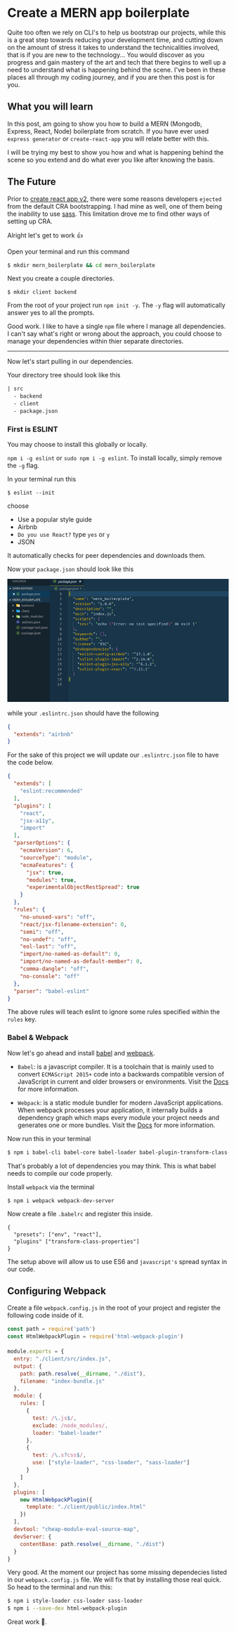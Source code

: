 # Create a MERN app boilerplate

Quite too often we rely on CLI's to help us bootstrap our projects, while this is a great step towards reducing your development time, and cutting down on the amount of stress it takes to understand the technicalities involved, that is if you are new to the technology...
You would discover as you progress and gain mastery of the art and tech that there begins to well up a need to understand what is happening behind the scene. I've been in these places all through my coding journey, and if you are then this post is for you.

## What you will learn

In this post, am going to show you how to build a MERN (Mongodb, Express, React, Node) boilerplate from scratch. If you have ever used `express generator` or `create-react-app` you will relate better with this.

I will be trying my best to show you how and what is happening behind the scene so you extend and do what ever you like after knowing the basis.

## The Future

Prior to [create react app v2](https://github.com/facebook/create-react-app/releases), there were some reasons developers `ejected` from the default CRA bootstrapping. I had mine as well, one of them being the inability to use [sass](https://sass-lang.com/). This limitation drove me to find other ways of setting up CRA.

Alright let's get to work 👍

Open your terminal and run this command

```sh
$ mkdir mern_boilerplate && cd mern_boilerplate
```

Next you create a couple directories.

```
$ mkdir client backend
```

From the root of your project run `npm init -y`. The `-y` flag will automatically answer yes to all the prompts.

Good work. I like to have a single `npm` file where I manage all dependencies. I can't say what's right or wrong about the approach, you could choose to manage your dependencies within thier separate directories.

---

Now let's start pulling in our dependencies.

Your directory tree should look like this

```txt
| src
  - backend
  - client
  - package.json
```

### First is ESLINT

You may choose to install this globally or locally.

`npm i -g eslint` or `sudo npm i -g eslint`. To install locally, simply remove the `-g` flag.

In your terminal run this

```
$ eslint --init
```

choose

- Use a popular style guide
- Airbnb
- `Do you use React?` type `yes` or `y`
- JSON

It automatically checks for peer dependencies and downloads them.

Now your `package.json` should look like this

![package.json](./assets/packagejson.png)

while your `.eslintrc.json` should have the following

```json
{
  "extends": "airbnb"
}
```

For the sake of this project we will update our `.eslintrc.json` file to have the code below.

```json
{
  "extends": [
    "eslint:recommended"
  ],
  "plugins": [
    "react",
    "jsx-a11y",
    "import"
  ],
  "parserOptions": {
    "ecmaVersion": 6,
    "sourceType": "module",
    "ecmaFeatures": {
      "jsx": true,
      "modules": true,
      "experimentalObjectRestSpread": true
    }
  },
  "rules": {
    "no-unused-vars": "off",
    "react/jsx-filename-extension": 0,
    "semi": "off",
    "no-undef": "off",
    "eol-last": "off",
    "import/no-named-as-default": 0,
    "import/no-named-as-default-member": 0,
    "comma-dangle": "off",
    "no-console": "off"
  },
  "parser": "babel-eslint"
}
```

The above rules will teach eslint to ignore some rules specified within the `rules` key.

### Babel & Webpack

Now let's go ahead and install [babel](https://babeljs.io/) and [webpack](https://webpack.js.org/).

- `Babel`: is a javascript compiler. It is a toolchain that is mainly used to convert `ECMAScript 2015+` code into a backwards compatible version of JavaScript in current and older browsers or environments. Visit the [Docs](https://babeljs.io/docs/en/) for more information.

- `Webpack`: is a static module bundler for modern JavaScript applications. When webpack processes your application, it internally builds a dependency graph which maps every module your project needs and generates one or more bundles. Visit the [Docs](https://webpack.js.org/concepts/) for more information.

Now run this in your terminal

```sh
$ npm i babel-cli babel-core babel-loader babel-plugin-transform-class-properties babel-preset-env babel-preset-react
```

That's probably a lot of dependencies you may think. This is what babel needs to compile our code properly.

Install `webpack` via the terminal

```
$ npm i webpack webpack-dev-server
```

Now create a file `.babelrc` and register this inside.

```.bablerc
{
  "presets": ["env", "react"],
  "plugins" ["transform-class-properties"]
}
```

The setup above will allow us to use ES6 and `javascript's` spread syntax in our code.

## Configuring Webpack

Create a file `webpack.config.js` in the root of your project and register the following code inside of it.

```js
const path = require('path')
const HtmlWebpackPlugin = require('html-webpack-plugin')

module.exports = {
  entry: "./client/src/index.js",
  output: {
    path: path.resolve(__dirname, "./dist"),
    filename: "index-bundle.js"
  },
  module: {
    rules: [
      {
        test: /\.js$/,
        exclude: /node_modules/,
        loader: "babel-loader"
      },
      {
        test: /\.s?css$/,
        use: ["style-loader", "css-loader", "sass-loader"]
      }
    ]
  },
  plugins: [
    new HtmlWebpackPlugin({
      template: "./client/public/index.html"
    })
  ],
  devtool: "cheap-module-eval-source-map",
  devServer: {
    contentBase: path.resolve(__dirname, "./dist")
  }
}
```

Very good. At the moment our project has some missing dependecies listed in our `webpack.config.js` file. We will fix that by installing those real quick. So head to the terminal and run this:

```sh
$ npm i style-loader css-loader sass-loader
$ npm i --save-dev html-webpack-plugin
```

Great work 🙂.